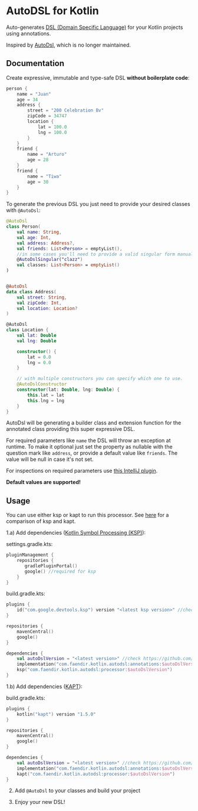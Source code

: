 # AutoDSL for Kotlin

Auto-generates [DSL (Domain Specific Language)](https://en.wikipedia.org/wiki/Domain-specific_language)
for your Kotlin projects using annotations.

Inspired by [AutoDsl](https://github.com/juanchosaravia/autodsl), which is no longer maintained.

## Documentation

Create expressive, immutable and type-safe DSL **without boilerplate code**:

```kotlin
person {
    name = "Juan"
    age = 34
    address {
        street = "200 Celebration Bv"
        zipCode = 34747
        location {
            lat = 100.0
            lng = 100.0
        }
    }
    friend {
        name = "Arturo"
        age = 28
    }
    friend {
        name = "Tiwa"
        age = 30
    }
}
```

To generate the previous DSL you just need to provide your desired classes with `@AutoDsl`:

```kotlin
@AutoDsl
class Person(
    val name: String,
    val age: Int,
    val address: Address?,
    val friends: List<Person> = emptyList(),
    //in some cases you'll need to provide a valid singular form manually
    @AutoDslSingular("clazz")
    val classes: List<Person> = emptyList()
)


@AutoDsl
data class Address(
    val street: String,
    val zipCode: Int,
    val location: Location?
)

@AutoDsl
class Location {
    val lat: Double
    val lng: Double

    constructor() {
        lat = 0.0
        lng = 0.0
    }

    // with multiple constructors you can specify which one to use.
    @AutoDslConstructor
    constructor(lat: Double, lng: Double) {
        this.lat = lat
        this.lng = lng
    }
}
```
AutoDsl will be generating a builder class and extension function for the annotated class providing this super expressive DSL.

For required parameters like `name` the DSL will throw an exception at runtime. To make it optional just set the property as nullable with the question mark like `address`, or provide a default value like `friends`. The value will be null in case it's not set.

For inspections on required parameters use [this IntelliJ plugin](https://plugins.jetbrains.com/plugin/16644-kotlin-autodsl-inspections).

 **Default values are supported!**
 
## Usage

You can use either ksp or kapt to run this processor. See [here](https://github.com/google/ksp/blob/main/docs/why-ksp.md#comparison-to-kapt) for a comparison of ksp and kapt.

 1.a) Add dependencies ([Kotlin Symbol Processing (KSP)](https://github.com/google/ksp)):

settings.gradle.kts:
```kotlin
pluginManagement {
    repositories {
       gradlePluginPortal()
       google() //required for ksp
    }
}
```

build.gradle.kts:
```kotlin
plugins {
    id("com.google.devtools.ksp") version "<latest ksp version>" //check https://github.com/google/ksp/releases
}

repositories {
    mavenCentral()
    google()
}

dependencies {
    val autoDslVersion = "<latest version>" //check https://github.com/F43nd1r/autodsl-ksp/releases
    implementation("com.faendir.kotlin.autodsl:annotations:$autoDslVersion")
    ksp("com.faendir.kotlin.autodsl:processor:$autoDslVersion")
}
```

 1.b) Add dependencies ([KAPT](https://kotlinlang.org/docs/kapt.html)):

build.gradle.kts:
```kotlin
plugins {
    kotlin("kapt") version "1.5.0"
}

repositories {
    mavenCentral()
    google()
}

dependencies {
    val autoDslVersion = "<latest version>" //check https://github.com/F43nd1r/autodsl/releases
    implementation("com.faendir.kotlin.autodsl:annotations:$autoDslVersion")
    kapt("com.faendir.kotlin.autodsl:processor:$autoDslVersion")
}
```

 2. Add `@AutoDsl` to your classes and build your project

 3. Enjoy your new DSL!
